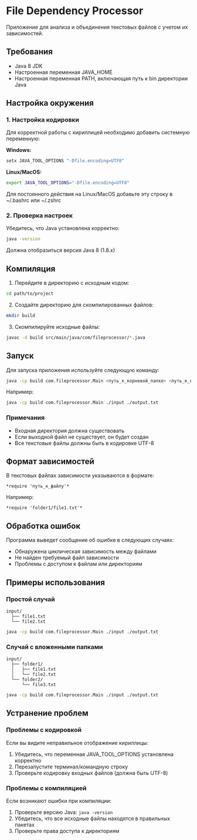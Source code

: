 # File Dependency Processor

Приложение для анализа и объединения текстовых файлов с учетом их зависимостей.

## Требования

* Java 8 JDK
* Настроенная переменная JAVA_HOME
* Настроенная переменная PATH, включающая путь к bin директории Java

## Настройка окружения

### 1. Настройка кодировки

Для корректной работы с кириллицей необходимо добавить системную переменную:

**Windows:**
```bash
setx JAVA_TOOL_OPTIONS "-Dfile.encoding=UTF8"
```

**Linux/MacOS:**
```bash
export JAVA_TOOL_OPTIONS="-Dfile.encoding=UTF8"
```

Для постоянного действия на Linux/MacOS добавьте эту строку в ~/.bashrc или ~/.zshrc

### 2. Проверка настроек

Убедитесь, что Java установлена корректно:
```bash
java -version
```

Должна отобразиться версия Java 8 (1.8.x)

## Компиляция

1. Перейдите в директорию с исходным кодом:
```bash
cd path/to/project
```

2. Создайте директорию для скомпилированных файлов:
```bash
mkdir build
```

3. Скомпилируйте исходные файлы:
```bash
javac -d build src/main/java/com/fileprocessor/*.java
```

## Запуск

Для запуска приложения используйте следующую команду:

```bash
java -cp build com.fileprocessor.Main <путь_к_корневой_папке> <путь_к_выходному_файлу>
```

Например:
```bash
java -cp build com.fileprocessor.Main ./input ./output.txt
```

### Примечания

* Входная директория должна существовать
* Если выходной файл не существует, он будет создан
* Все текстовые файлы должны быть в кодировке UTF-8

## Формат зависимостей

В текстовых файлах зависимости указываются в формате:
```
*require 'путь_к_файлу'*
```

Например:
```
*require 'folder1/file1.txt'*
```

## Обработка ошибок

Программа выведет сообщение об ошибке в следующих случаях:
* Обнаружена циклическая зависимость между файлами
* Не найден требуемый файл зависимости
* Проблемы с доступом к файлам или директориям

## Примеры использования

### Простой случай
```
input/
  ├── file1.txt
  └── file2.txt
```

```bash
java -cp build com.fileprocessor.Main ./input ./output.txt
```

### Случай с вложенными папками
```
input/
  ├── folder1/
  │   ├── file1.txt
  │   └── file2.txt
  └── folder2/
      └── file3.txt
```

```bash
java -cp build com.fileprocessor.Main ./input ./output.txt
```

## Устранение проблем

### Проблемы с кодировкой
Если вы видите неправильное отображение кириллицы:
1. Убедитесь, что переменная JAVA_TOOL_OPTIONS установлена корректно
2. Перезапустите терминал/командную строку
3. Проверьте кодировку входных файлов (должна быть UTF-8)

### Проблемы с компиляцией
Если возникают ошибки при компиляции:
1. Проверьте версию Java: `java -version`
2. Убедитесь, что все исходные файлы находятся в правильных пакетах
3. Проверьте права доступа к директориям